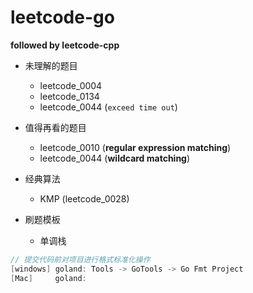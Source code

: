 # leetcode-go
**followed by leetcode-cpp**

- 未理解的题目
    - leetcode_0004
    - leetcode_0134
    - leetcode_0044 (`exceed time out`)
    
- 值得再看的题目
    - leetcode_0010 (**regular expression matching**)
    - leetcode_0044 (**wildcard matching**)
    

- 经典算法
    - KMP (leetcode_0028)
   
- 刷题模板 
    - 单调栈
    
    
```go
// 提交代码前对项目进行格式标准化操作
[windows] goland: Tools -> GoTools -> Go Fmt Project
[Mac]     goland: 
```